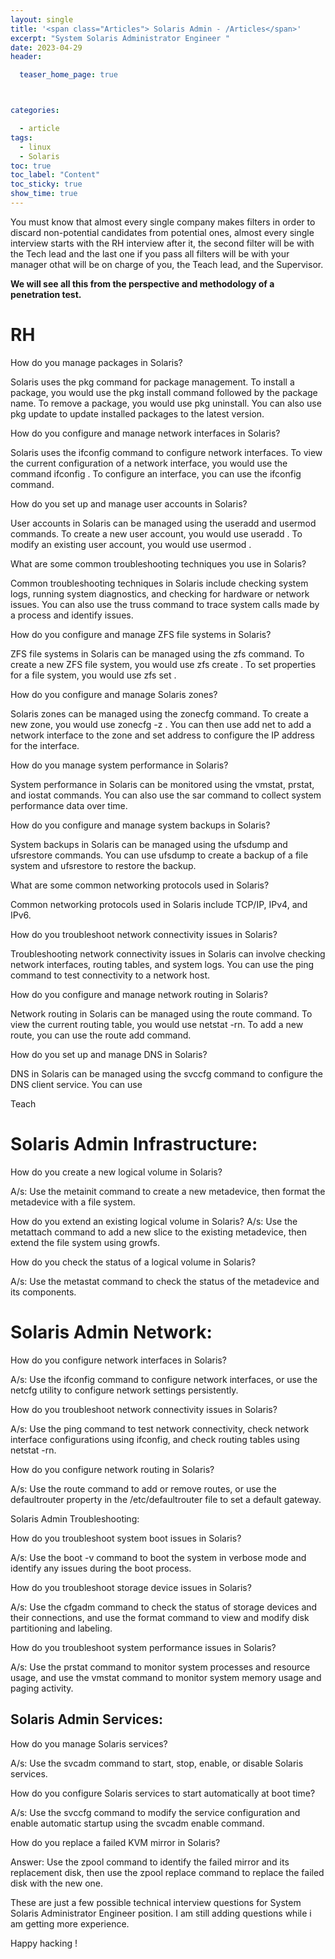 ```yaml
---
layout: single
title: '<span class="Articles"> Solaris Admin - /Articles</span>'
excerpt: "System Solaris Administrator Engineer "
date: 2023-04-29
header:

  teaser_home_page: true



categories:

  - article
tags:  
  - linux
  - Solaris
toc: true
toc_label: "Content"
toc_sticky: true
show_time: true
---
```



You must know that almost every single company makes filters in order to discard non-potential candidates from potential ones, almost every single interview starts with the RH interview after it, the second filter will be  with the Tech lead and the last one if you pass all filters will be with your manager othat will be on charge of you, the Teach lead, and the Supervisor.


**We will see all this from the perspective and methodology of a penetration test.**

# RH

How do you manage packages in Solaris?

Solaris uses the pkg command for package management. To install a package, you would use the pkg install command followed by the package name. To remove a package, you would use pkg uninstall. You can also use pkg update to update installed packages to the latest version.


How do you configure and manage network interfaces in Solaris?

Solaris uses the ifconfig command to configure network interfaces. To view the current configuration of a network interface, you would use the command ifconfig <interface name>. To configure an interface, you can use the ifconfig <interface name> <options> command.

  
How do you set up and manage user accounts in Solaris?

User accounts in Solaris can be managed using the useradd and usermod commands. To create a new user account, you would use useradd <username>. To modify an existing user account, you would use usermod <options> <username>.


What are some common troubleshooting techniques you use in Solaris?

Common troubleshooting techniques in Solaris include checking system logs, running system diagnostics, and checking for hardware or network issues. You can also use the truss command to trace system calls made by a process and identify issues.

  
How do you configure and manage ZFS file systems in Solaris?

ZFS file systems in Solaris can be managed using the zfs command. To create a new ZFS file system, you would use zfs create <filesystem name>. To set properties for a file system, you would use zfs set <property> <value> <filesystem name>.

  
How do you configure and manage Solaris zones?

Solaris zones can be managed using the zonecfg command. To create a new zone, you would use zonecfg -z <zone name>. You can then use add net to add a network interface to the zone and set address to configure the IP address for the interface.

How do you manage system performance in Solaris?

System performance in Solaris can be monitored using the vmstat, prstat, and iostat commands. You can also use the sar command to collect system performance data over time.

  
How do you configure and manage system backups in Solaris?

System backups in Solaris can be managed using the ufsdump and ufsrestore commands. You can use ufsdump to create a backup of a file system and ufsrestore to restore the backup.

 What are some common networking protocols used in Solaris?

Common networking protocols used in Solaris include TCP/IP, IPv4, and IPv6.

  
How do you troubleshoot network connectivity issues in Solaris?

Troubleshooting network connectivity issues in Solaris can involve checking network interfaces, routing tables, and system logs. You can use the ping command to test connectivity to a network host.

  
How do you configure and manage network routing in Solaris?

Network routing in Solaris can be managed using the route command. To view the current routing table, you would use netstat -rn. To add a new route, you can use the route add command.

How do you set up and manage DNS in Solaris?

DNS in Solaris can be managed using the svccfg command to configure the DNS client service. You can use

  
Teach

# Solaris Admin Infrastructure:

How do you create a new logical volume in Solaris?

A/s: Use the metainit command to create a new metadevice, then format the metadevice with a file system.

How do you extend an existing logical volume in Solaris?
A/s: Use the metattach command to add a new slice to the existing metadevice, then extend the file system using growfs.

How do you check the status of a logical volume in Solaris?

A/s: Use the metastat command to check the status of the metadevice and its components.

# Solaris Admin Network:

How do you configure network interfaces in Solaris?

A/s: Use the ifconfig command to configure network interfaces, or use the netcfg utility to configure network settings persistently.

How do you troubleshoot network connectivity issues in Solaris?

A/s: Use the ping command to test network connectivity, check network interface configurations using ifconfig, and check routing tables using netstat -rn.

How do you configure network routing in Solaris?

A/s: Use the route command to add or remove routes, or use the defaultrouter property in the /etc/defaultrouter file to set a default gateway.

Solaris Admin Troubleshooting:

How do you troubleshoot system boot issues in Solaris?

A/s: Use the boot -v command to boot the system in verbose mode and identify any issues during the boot process.

How do you troubleshoot storage device issues in Solaris?

A/s: Use the cfgadm command to check the status of storage devices and their connections, and use the format command to view and modify disk partitioning and labeling.

How do you troubleshoot system performance issues in Solaris?

A/s: Use the prstat command to monitor system processes and resource usage, and use the vmstat command to monitor system memory usage and paging activity.

## Solaris Admin Services:


How do you manage Solaris services?

A/s: Use the svcadm command to start, stop, enable, or disable Solaris services.

How do you configure Solaris services to start automatically at boot time?

A/s: Use the svccfg command to modify the service configuration and enable automatic startup using the svcadm enable command.

How do you replace a failed KVM mirror in Solaris?

Answer: Use the zpool command to identify the failed mirror and its replacement disk, then use the zpool replace command to replace the failed disk with the new one.

These are just a few possible technical interview questions for System Solaris Administrator Engineer position. I am still adding questions while i am getting more experience.

Happy hacking !
